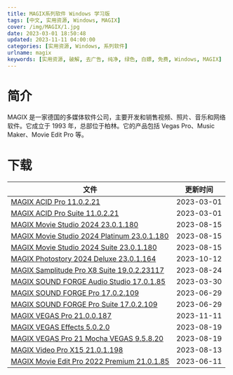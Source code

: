 ```yaml
---
title: MAGIX系列软件 Windows 学习版
tags: [中文, 实用资源, Windows, MAGIX]
cover: /img/MAGIX/1.jpg
date: 2023-03-01 18:50:48
updated: 2023-11-11 04:00:00
categories: [实用资源, Windows, 系列软件]
urlname: magix
keywords: [实用资源, 破解, 去广告, 纯净, 绿色, 白嫖, 免费, Windows, MAGIX]
---
```


# 简介

MAGIX 是一家德国的多媒体软件公司，主要开发和销售视频、照片、音乐和网络软件。它成立于 1993 年，总部位于柏林。它的产品包括 Vegas Pro、Music Maker、Movie Edit Pro 等。

# 下载

| 文件                                                                                                                  | 更新时间   |
| --------------------------------------------------------------------------------------------------------------------- | ---------- |
| [MAGIX ACID Pro 11.0.2.21](/download/index.html?f=MAGIX-ACID-Pro-11.0.2.21.zip)                                       | 2023-03-01 |
| [MAGIX ACID Pro Suite 11.0.2.21](/download/index.html?f=MAGIX-ACID-Pro-Suite-11.0.2.21.zip)                           | 2023-03-01 |
| [MAGIX Movie Studio 2024 23.0.1.180](/download/index.html?f=MAGIX-Movie-Studio-2024-v23.0.1.180.zip)                  | 2023-08-15 |
| [MAGIX Movie Studio 2024 Platinum 23.0.1.180](/download/index.html?f=MAGIX-Movie-Studio-2024-Platinum-23.0.1.180.zip) | 2023-08-15 |
| [MAGIX Movie Studio 2024 Suite 23.0.1.180](/download/index.html?f=MAGIX-Movie-Studio-2024-Suite-23.0.1.180.zip)       | 2023-08-15 |
| [MAGIX Photostory 2024 Deluxe 23.0.1.164](/download/index.html?f=MAGIX-Photostory-2024-Deluxe-23.0.1.164.zip)         | 2023-10-12 |
| [MAGIX Samplitude Pro X8 Suite 19.0.2.23117](/download/index.html?f=MAGIX-Samplitude-Pro-X8-Suite-19.0.2.23117.zip)   | 2023-08-24 |
| [MAGIX SOUND FORGE Audio Studio 17.0.1.85](/download/index.html?f=MAGIX-SOUND-FORGE-Audio-Studio-v17.0.1.85.zip)      | 2023-03-30 |
| [MAGIX SOUND FORGE Pro 17.0.2.109](/download/index.html?f=MAGIX-SOUND-FORGE-Pro-17.0.2.109.zip)                       | 2023-06-29 |
| [MAGIX SOUND FORGE Pro Suite 17.0.2.109](/download/index.html?f=MAGIX-SOUND-FORGE-Pro-Suite-17.0.2.109.zip)           | 2023-06-29 |
| [MAGIX VEGAS Pro 21.0.0.187](/download/index.html?f=MAGIX-VEGAS-Pro-21.0.0.187.zip)                                   | 2023-11-11 |
| [MAGIX VEGAS Effects 5.0.2.0](/download/index.html?f=MAGIX-VEGAS-Effects-v5.0.2.0.zip)                                | 2023-08-19 |
| [MAGIX VEGAS Pro 21 Mocha VEGAS 9.5.8.20](/download/index.html?f=MAGIX-VEGAS-Pro-21-Mocha-VEGAS-v9.5.8.20.zip)        | 2023-08-19 |
| [MAGIX Video Pro X15 21.0.1.198](/download/index.html?f=MAGIX-Video-Pro-X15-v21.0.1.198.zip)                          | 2023-08-13 |
| [MAGIX Movie Edit Pro 2022 Premium 21.0.1.85](/download/index.html?f=MAGIX-Movie-Edit-Pro-2022-Premium-21.0.1.85.zip) | 2023-06-11 |
